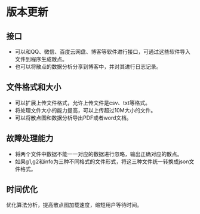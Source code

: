 # 版本更新
## 接口

- 可以和QQ、微信、百度云网盘、博客等软件进行接口，可通过这些软件导入文件到程序生成散点。
- 也可以将散点的数据分析分享到博客中，并对其进行日志记录。 

## 文件格式和大小

- 可以扩展上传文件格式，允许上传文件是csv、txt等格式。  
- 将处理文件大小的能力提高，可以上传超过10M大小的文件。 
- 可以将散点图和数据分析导出PDF或者word文档。

## 故障处理能力

- 将两个文件中数据不能一一对应的数据进行忽略，输出正确对应的散点。  
- 如果g1,g2和info为三种不同格式的文件形式，将这三种文件统一转换成json文件格式。

## 时间优化
   优化算法分析，提高散点图加载速度，缩短用户等待时间。
